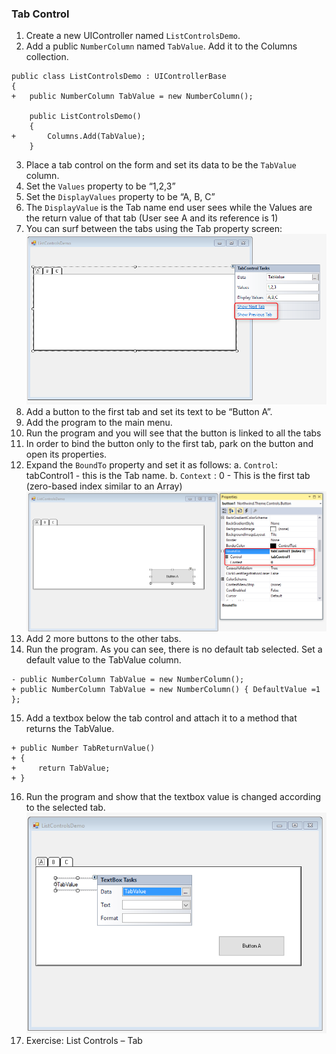 ﻿### Tab Control
1.	Create a new UIController named `ListControlsDemo`.
2.	Add a public `NumberColumn` named `TabValue`. Add it to the Columns collection.
```csdiff
public class ListControlsDemo : UIControllerBase
{
+   public NumberColumn TabValue = new NumberColumn();

    public ListControlsDemo()
    {
+       Columns.Add(TabValue);
    }
```
3.	Place a tab control on the form and set its data to be the `TabValue` column.
4.	Set the `Values` property to be “1,2,3”
5.	Set the `DisplayValues` property to be “A, B, C”
6.	The `DisplayValue` is the Tab name  end user sees while the Values are the return value of that tab (User see A and its reference is 1)
7.	You can surf between the tabs using the Tab property screen:
![ListControlDemo Designer](ListControlDemo_Designer.png)
8. Add a button to the first tab and set its text to be “Button A”.
9. Add the program to the main menu.
10. Run the program and you will see that the button is linked to all the tabs
11. In order to bind the button only to the first tab, park on the button and open its properties.
12. Expand the `BoundTo` property and set it as follows:
    a. `Control`: tabControl1 - this is the Tab name.
    b. `Context` : 0  - This is the first tab (zero-based index similar to an Array)
![ListControlDemo Designer With BoundTo](ListControlDemo_Designer_With_BoundTo.png)
13. Add 2 more buttons to the other tabs.
14. Run the program.
As you can see, there is no default tab selected. Set a default value to the TabValue column.
```csdiff
- public NumberColumn TabValue = new NumberColumn();
+ public NumberColumn TabValue = new NumberColumn() { DefaultValue =1 };
```
15. Add a textbox below the tab control and attach it to a method that returns the TabValue.
```csdiff
+ public Number TabReturnValue()
+ {
+     return TabValue;
+ }
```

16. Run the program and show that the textbox value is changed according to the selected tab.
![ListControlDemo Designer With TabValue](ListControlDemo_Designer_With_TabValue.png)
17. Exercise: List Controls – Tab 
